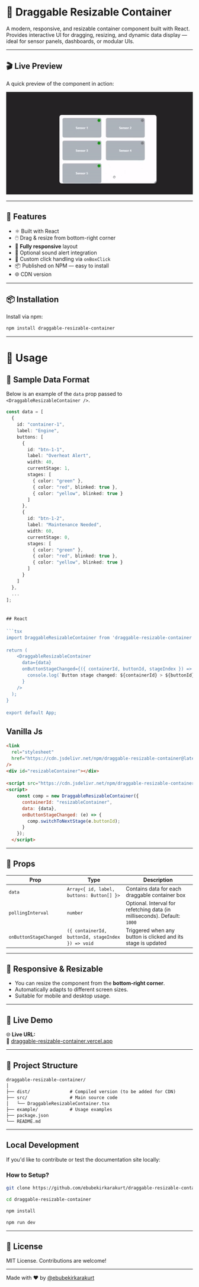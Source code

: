 # 📐 Draggable Resizable Container

A modern, responsive, and resizable container component built with React.  
Provides interactive UI for dragging, resizing, and dynamic data display — ideal for sensor panels, dashboards, or modular UIs.

---

## 🎬 Live Preview

A quick preview of the component in action:

![Draggable Resizable Container Demo](./docs/public/demo.gif)

---

## 🚀 Features

- ⚛️ Built with React
- 🖱️ Drag & resize from bottom-right corner
- 📱 **Fully responsive** layout
- 🔔 Optional sound alert integration
- 🎯 Custom click handling via `onBoxClick`
- 📦 Published on NPM — easy to install
- 🌐 CDN version

---

## 📦 Installation

Install via npm:

```bash
npm install draggable-resizable-container
```

---

# 🔧 Usage

## 🔰 Sample Data Format

Below is an example of the `data` prop passed to `<DraggableResizableContainer />`.

```ts
const data = [
  {
    id: "container-1",
    label: "Engine",
    buttons: [
      {
        id: "btn-1-1",
        label: "Overheat Alert",
        width: 40,
        currentStage: 1,
        stages: [
          { color: "green" },
          { color: "red", blinked: true },
          { color: "yellow", blinked: true }
        ]
      },
      {
        id: "btn-1-2",
        label: "Maintenance Needed",
        width: 60,
        currentStage: 0,
        stages: [
          { color: "green" },
          { color: "red", blinked: true },
          { color: "yellow", blinked: true }
        ]
      }
    ]
  },
  ...
];


## React

```tsx
import DraggableResizableContainer from 'draggable-resizable-container';

return (
    <DraggableResizableContainer
      data={data}
      onButtonStageChanged={({ containerId, buttonId, stageIndex }) =>
        console.log(`Button stage changed: ${containerId} > ${buttonId} > ${stageIndex}`)
      }
    />
  );
}

export default App;
```
## Vanilla Js

```html
<link
  rel="stylesheet"
  href="https://cdn.jsdelivr.net/npm/draggable-resizable-container@latest/dist/draggable-resizable-component.css"
/>
<div id="resizableContainer"></div>

<script src="https://cdn.jsdelivr.net/npm/draggable-resizable-container@latest/dist/draggable-resizable-component.js"></script>
<script>
    const comp = new DraggableResizableContainer({
      containerId: "resizableContainer",
      data: {data},
      onButtonStageChanged: (e) => {
        comp.switchToNextStage(e.buttonId);
      }
    });
  </script>
```

---

## 🧱 Props

| Prop                   | Type                                              | Description                                                              |
| ---------------------- | ------------------------------------------------- | ------------------------------------------------------------------------ |
| `data`                 | `Array<{ id, label, buttons: Button[] }>`         | Contains data for each draggable container box                           |
| `pollingInterval`      | `number`                                          | Optional. Interval for refetching data (in milliseconds). Default: `1000` |                    |
| `onButtonStageChanged` | `({ containerId, buttonId, stageIndex }) => void` | Triggered when any button is clicked and its stage is updated           |

---

## 📐 Responsive & Resizable

- You can resize the component from the **bottom-right corner**.
- Automatically adapts to different screen sizes.
- Suitable for mobile and desktop usage.

---

## 🧪 Live Demo

🌐 **Live URL:**  
🔗 [draggable-resizable-container.vercel.app](https://draggable-resizable-container.vercel.app)


---

## 📁 Project Structure

```
draggable-resizable-container/
│
├── dist/               # Compiled version (to be added for CDN)
├── src/                # Main source code
│   └── DraggableResizableContainer.tsx
├── example/            # Usage examples
├── package.json
└── README.md
```

---

##  Local Development

If you'd like to contribute or test the documentation site locally:

### How to Setup?

```bash
git clone https://github.com/ebubekirkarakurt/draggable-resizable-container.git
```
```bash
cd draggable-resizable-container
```
```bash
npm install
```
```bash
npm run dev
```

---

## 📜 License

MIT License. Contributions are welcome!

---

Made with ❤️ by [@ebubekirkarakurt](https://github.com/ebubekirkarakurt)